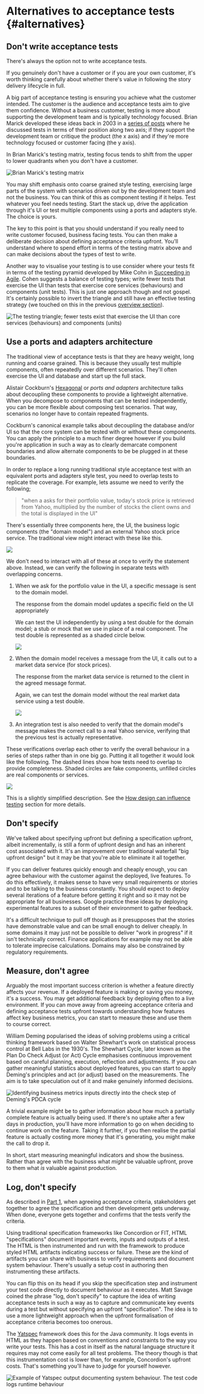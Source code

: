 
# Alternatives to acceptance tests {#alternatives}

## Don't write acceptance tests

There's always the option not to write acceptance tests.

If you genuinely don't have a customer or if you are your own customer, it's worth thinking carefully about whether there's value in following the story delivery lifecycle in full.

A big part of acceptance testing is ensuring you achieve what the customer intended. The customer is the audience and acceptance tests aim to give them confidence. Without a business customer, testing is more about supporting the development team and is typically technology focused. Brian Marick developed these ideas back in 2003 in a [series of posts](http://www.exampler.com/old-blog/2003/08/21/#agile-testing-project-1) where he discussed tests in terms of their position along two axis; if they support the development team or critique the product (the x axis) and if they're more technology focused or customer facing (the y axis).

In Brian Marick's testing matrix, testing focus tends to shift from the upper to lower quadrants when you don't have a customer.

![Brian Marick's testing matrix](images/part2/alternatives.md//testing-matrix.png)

You may shift emphasis onto coarse grained style testing, exercising large parts of the system with scenarios driven out by the development team and not the business. You can think of this as component testing if it helps. Test whatever you feel needs testing. Start the stack up, drive the application through it's UI or test multiple components using a ports and adapters style. The choice is yours.

The key to this point is that you should understand if you really need to write customer focused, business facing tests. You can then make a deliberate decision about defining acceptance criteria upfront. You'll understand where to spend effort in terms of the testing matrix above and can make decisions about the types of test to write.

Another way to visualise your testing is to use consider where your tests fit in terms of the testing pyramid developed by Mike Cohn in [Succeeding in Agile](http://amzn.to/YnXRdp). Cohen suggests a balance of testing types; write fewer tests that exercise the UI than tests that exercise core services (behaviours) and components (unit tests). This is just one approach though and not gospel. It's certainly possible to invert the triangle and still have an effective testing strategy (we touched on this in the previous [overview section](#process-overview)).

![The testing triangle; fewer tests exist that exercise the UI than core services (behaviours) and components (units)](images/part2/alternatives.md/test-pyramid.png)



## Use a ports and adapters architecture

The traditional view of acceptance tests is that they are heavy weight, long running and coarse grained. This is because they usually test multiple components, often repeatedly over different scenarios. They'll often exercise the UI and database and start up the full stack.

Alistair Cockburn's [Hexagonal](http://alistair.cockburn.us/Hexagonal+architecture) or _ports and adapters_ architecture talks about decoupling these components to provide a lightweight alternative. When you decompose to components that can be tested independently, you can be more flexible about composing test scenarios. That way, scenarios no longer have to contain repeated fragments.

Cockburn's canonical example talks about decoupling the database and/or UI so that the core system can be tested with or without these components. You can apply the principle to a much finer degree however if you build you're application in such a way as to clearly demarcate component boundaries and allow alternate components to be be plugged in at these boundaries.

In order to replace a long running traditional style acceptance test with an equivalent ports and adapters style test, you need to overlap tests to replicate the coverage. For example, lets assume we need to verify the following;

> "when a asks for their portfolio value, today's stock price is retrieved from Yahoo, multiplied by the number of stocks the client owns and the total is displayed in the UI"

There's essentially three components here, the UI, the business logic components (the "domain model") and an external Yahoo stock price service. The traditional view might interact with these like this.

![](images/part2/alternatives.md/typical-acceptance-test.png)

We don't need to interact with all of these at once to verify the statement above. Instead, we can verify the following in separate tests with overlapping concerns.

 1. When we ask for the portfolio value in the UI, a specific message is sent to the domain model.

	The response from the domain model updates a specific field on the UI appropriately

    We can test the UI independently by using a test double for the domain model; a stub or mock that we use in place of a real component. The test double is represented as a shaded circle below.

	![](images/part2/alternatives.md/ports-and-adapters-1.png)


 1. When the domain model receives a message from the UI, it calls out to a market data service (for stock prices).

	The response from the market data service is returned to the client in the agreed message format.

    Again, we can test the domain model without the real market data service using a test double.

	![](images/part2/alternatives.md/ports-and-adapters-2.png)

 1. An integration test is also needed to verify that the domain model's message makes the correct call to a real Yahoo service, verifying that the previous test is actually representative.

These verifications overlap each other to verify the overall behaviour in a series of steps rather than in one big go. Putting it all together it would look like the following. The dashed lines show how tests need to overlap to provide completeness. Shaded circles are fake components, unfilled circles are real components or services.

![](images/part2/alternatives.md/ports-and-adapters-combined.png)

This is a slightly simplified description. See the [How design can influence testing](#design) section for more details.



## Don't specify

We've talked about specifying upfront but defining a specification upfront, albeit incrementally, is still a form of upfront design and has an inherent cost associated with it. It's an improvement over traditional waterfall "big upfront design" but it may be that you're able to eliminate it all together.

If you can deliver features quickly enough and cheaply enough, you can agree behaviour with the customer against the deployed, live features. To do this effectively, it makes sense to have very small requirements or stories and to be talking to the business constantly. You should expect to deploy several iterations of a feature before getting it right and so it may not be appropriate for all businesses. Google practice these ideas by deploying experimental features to a subset of their environment to gather feedback.

It's a difficult technique to pull off though as it presupposes that the stories have demonstrable value and can be small enough to deliver cheaply. In some domains it may just not be possible to deliver "work in progress" if it isn't technically correct. Finance applications for example may not be able to tolerate imprecise calculations. Domains may also be constrained by regulatory requirements.



## Measure, don't agree

Arguably the most important success criterion is whether a feature directly affects your revenue. If a deployed feature is making or saving you money, it's a success. You may get additional feedback by deploying often to a live environment. If you can move away from agreeing acceptance criteria and defining acceptance tests upfront towards understanding how features affect key business metrics, you can start to measure these and use them to course correct.

William Deming popularised the ideas of solving problems using a critical thinking framework based on Walter Shewhart's work on statistical process control at Bell Labs in the 1930's. The Shewhart Cycle, later known as the Plan Do Check Adjust (or Act) Cycle emphasises continuous improvement based on careful planning, execution, reflection and adjustments. If you can gather meaningful statistics about deployed features, you can start to apply Deming's principles and act (or adjust) based on the measurements. The aim is to take speculation out of it and make genuinely informed decisions.


![Identifying business metrics inputs directly into the check step of Deming's PDCA cycle](images/part2/alternatives.md/pdca.png)

A trivial example might be to gather information about how much a partially complete feature is actually being used. If there's no uptake after a few days in production, you'll have more information to go on when deciding to continue work on the feature. Taking it further, if you then realise the partial feature is actually costing more money that it's generating, you might make the call to drop it.

In short, start measuring meaningful indicators and show the business. Rather than agree with the business what _might_ be valuable upfront, prove to them what _is_ valuable against production.



## Log, don't specify

As described in [Part 1](#part1), when agreeing acceptance criteria, stakeholders get together to agree the specification and then development gets underway. When done, everyone gets together and confirms that the tests verify the criteria.

Using traditional specification frameworks like Concordion or FIT, HTML "specifications" document important events, inputs and outputs of a test. The HTML is then instrumented and run with the framework to produce styled HTML artifacts indicating success or failure. These are the kind of artifacts you can share with business to verify requirements and document system behaviour. There's usually a setup cost in authoring then instrumenting these artifacts.

You can flip this on its head if you skip the specification step and instrument your test code directly to document behaviour as it executes. Matt Savage coined the phrase "log, don't specify" to capture the idea of writing acceptance tests in such a way as to capture and communicate key events during a test but without specifying an upfront "specification". The idea is to use a more lightweight approach when the upfront formalisation of acceptance criteria becomes too onerous.

The [Yatspec](http://code.google.com/p/yatspec/) framework does this for the Java community. It logs events in HTML as they happen based on conventions and constraints to the way you write your tests. This has a cost in itself as the natural language structure it requires may not come easily for all test problems. The theory though is that this instrumentation cost is lower than, for example, Concordion's upfront costs. That's something you'll have to judge for yourself however.


![Example of Yatspec output documenting system behaviour. The test code logs runtime behaviour](images/part2/alternatives.md/yatspec-example.png)


